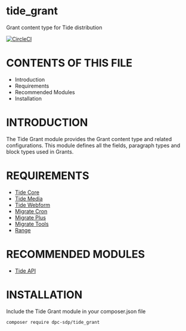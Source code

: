 # tide_grant
Grant content type for Tide distribution

[![CircleCI](https://circleci.com/gh/dpc-sdp/tide_grant.svg?style=svg&circle-token=4cb50bb360247aedf1d47f8c181ba522bd3fe126)](https://circleci.com/gh/dpc-sdp/tide_grant)

# CONTENTS OF THIS FILE

* Introduction
* Requirements
* Recommended Modules
* Installation

# INTRODUCTION
The Tide Grant module provides the Grant content type and related configurations.
This module defines all the fields, paragraph types and block types used in Grants.

# REQUIREMENTS
* [Tide Core](https://github.com/dpc-sdp/tide_core)
* [Tide Media](https://github.com/dpc-sdp/tide_media)
* [Tide Webform](https://github.com/dpc-sdp/tide_webform)
* [Migrate Cron](https://www.drupal.org/project/migrate_cron)
* [Migrate Plus](https://www.drupal.org/project/migrate_plus)
* [Migrate Tools](https://www.drupal.org/project/migrate_tools)
* [Range](https://www.drupal.org/project/range)

# RECOMMENDED MODULES
* [Tide API](https://github.com/dpc-sdp/tide_api)

# INSTALLATION
Include the Tide Grant module in your composer.json file

```bash
composer require dpc-sdp/tide_grant
```
